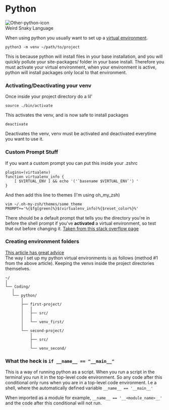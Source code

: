 # Python 
![Other-python-icon](https://user-images.githubusercontent.com/89369559/208186725-c5a55f1d-bfe8-4022-be96-4790fcc33cdc.png)  
Weird Snaky Language

When using python you usually want to set up a [virtual environment](https://realpython.com/python-virtual-environments-a-primer/). 

    python3 -m venv ~/path/to/project
This is because python will install files in your base installation, and you will quickly pollute your site-packages/ folder in your base install. 
Therefore you must activate your virtual environment, when your environment is active, python will install packages only local to that environment.

### Activating/Deactivating your venv

Once inside your project directory do a lil' 

    source ./bin/activate
This activates the venv, and is now safe to install packages

    deactivate
Deactivates the venv, venv must be activated and deactivated everytime you want to use it. 

### Custom Prompt Stuff

If you want a custom prompt you can put this inside your .zshrc

    plugins=(virtualenv)
    function virtualenv_info { 
        [ $VIRTUAL_ENV ] && echo '('`basename $VIRTUAL_ENV`') '
    }

And then add this line to themes (I'm using oh\_my\_zsh)

    vim ~/.oh-my-zsh/themes/some_theme
    PROMPT+='%{$fg[green]%}$(virtualenv_info)%{$reset_color%}%'

There should be a default prompt that tells you the directory you're in before the shell prompt if you've **activated** a virtual environment, so test that out before changing it. [Taken from this stack overflow page](https://stackoverflow.com/questions/38928717/virtualenv-name-not-show-in-zsh-prompt)

### Creating environment folders
[This article has great advice](https://realpython.com/python-virtual-environments-a-primer/#decide-where-to-create-your-environment-folders)  
The way I set up my python virtual environments is as follows (method #1 from the above article). Keeping the venvs inside the project directories themselves.  

    ~/
    │
    └── Coding/
       │
       └── python/
           │
           ├── first-project/
           │   │
           │   ├── src/
           │   │
           │   └── venv_first/
           │
           └── second-project/
               │
               ├── src/
               │
               └── venv_second/

### What the heck is `if __name__ == "__main__"`

This is a way of running python as a script. When you run a script in the terminal you run it in the top-level code environment. So any code after this conditional only runs when you are in a top-level code environment. I.e a shell, where the automatically defined variable `__name__ == '__main__'`

When imported as a module for example, `__name__ == '__<module_name>__'` and the code after this conditional will not run.
